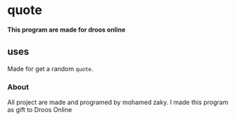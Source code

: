 # quote
**This program are made for droos online**

## uses
Made for get a random `quote`.

### About
All project are made and programed by mohamed zaky.
I made this program as gift to Droos Online
